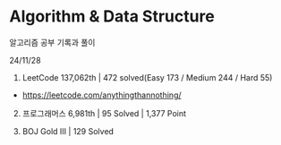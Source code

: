 # Algorithm & Data Structure

알고리즘 공부 기록과 풀이

24/11/28

1. LeetCode 137,062th | 472 solved(Easy 173 / Medium 244 / Hard 55)
- https://leetcode.com/anythingthannothing/

2. 프로그래머스 6,981th | 95 Solved | 1,377 Point

3. BOJ Gold III | 129 Solved
